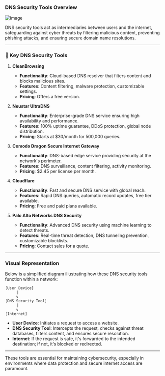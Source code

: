### DNS Security Tools Overview

![image](https://github.com/user-attachments/assets/6fffd260-98ca-4267-9065-a75660f788a3)

DNS security tools act as intermediaries between users and the internet, safeguarding against cyber threats by filtering malicious content, preventing phishing attacks, and ensuring secure domain name resolutions.

---

### 🔧 Key DNS Security Tools

1. **CleanBrowsing**

   * **Functionality**: Cloud-based DNS resolver that filters content and blocks malicious sites.
   * **Features**: Content filtering, malware protection, customizable settings.
   * **Pricing**: Offers a free version.

2. **Neustar UltraDNS**

   * **Functionality**: Enterprise-grade DNS service ensuring high availability and performance.
   * **Features**: 100% uptime guarantee, DDoS protection, global node distribution.
   * **Pricing**: Starts at \$30/month for 500,000 queries.

3. **Comodo Dragon Secure Internet Gateway**

   * **Functionality**: DNS-based edge service providing security at the network's perimeter.
   * **Features**: DNS surveillance, content filtering, activity monitoring.
   * **Pricing**: \$2.45 per license per month.

4. **Cloudflare**

   * **Functionality**: Fast and secure DNS service with global reach.
   * **Features**: Rapid DNS queries, automatic record updates, free tier available.
   * **Pricing**: Free and paid plans available.

5. **Palo Alto Networks DNS Security**

   * **Functionality**: Advanced DNS security using machine learning to detect threats.
   * **Features**: Real-time threat detection, DNS tunneling prevention, customizable blocklists.
   * **Pricing**: Contact sales for a quote.

---

### Visual Representation

Below is a simplified diagram illustrating how these DNS security tools function within a network:

```
[User Device]
     |
     v
[DNS Security Tool]
     |
     v
[Internet]
```

* **User Device**: Initiates a request to access a website.
* **DNS Security Tool**: Intercepts the request, checks against threat databases, filters content, and ensures secure resolution.
* **Internet**: If the request is safe, it's forwarded to the intended destination; if not, it's blocked or redirected.

---

These tools are essential for maintaining cybersecurity, especially in environments where data protection and secure internet access are paramount.
